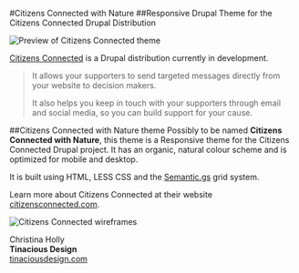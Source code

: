 #Citizens Connected with Nature
##Responsive Drupal Theme for the Citizens Connected Drupal Distribution

![Preview of Citizens Connected theme](https://raw.github.com/tinacious/citizens-connected-theme/master/planning/preview2.png)

[Citizens Connected](http://www.citizensconnected.com/) is a Drupal distribution currently in development.

> It allows your supporters to send targeted messages directly from your website to decision makers. 
> 
> It also helps you keep in touch with your supporters through email and social media, so you can build support for your cause.

##Citizens Connected with Nature theme
Possibly to be named **Citizens Connected with Nature**, this theme is a Responsive theme for the Citizens Connected Drupal project. It has an organic, natural colour scheme and is optimized for mobile and desktop.

It is built using HTML, LESS CSS and the [Semantic.gs](http://semantic.gs) grid system.

Learn more about Citizens Connected at their website [citizensconnected.com](http://citizensconnected.com/).

![Citizens Connected wireframes](https://raw.github.com/tinacious/citizens-connected-theme/master/planning/wireframes.png)

Christina Holly  
**Tinacious Design**  
[tinaciousdesign.com](http://tinaciousdesign.com)